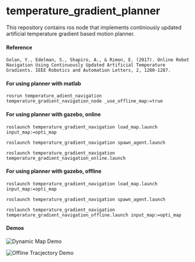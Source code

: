 # temperature_gradient_planner
This repository contains ros node that implements continiously updated artificial temperature gradient based motion planner.

#### Reference
`Golan, Y., Edelman, S., Shapiro, A., & Rimon, E. (2017). Online Robot Navigation Using Continuously Updated Artificial Temperature Gradients. IEEE Robotics and Automation Letters, 2, 1280-1287.`

#### For using planner with matlab
`rosrun temperature_adient_navigation temperature_gradient_navigation_node _use_offline_map:=true`

#### For using planner with gazebo, online

`roslaunch temperature_gradient_navigation load_map.launch input_map:=opti_map`

`roslaunch temperature_gradient_navigation spawn_agent.launch `

`roslaunch temperature_gradient_navigation temperature_gradient_navigation_online.launch`

#### For using planner with gazebo, offline

`roslaunch temperature_gradient_navigation load_map.launch input_map:=opti_map`

`roslaunch temperature_gradient_navigation spawn_agent.launch `

`roslaunch temperature_gradient_navigation temperature_gradient_navigation_offline.launch input_map:=opti_map`

#### Demos

![Dynamic Map Demo](demo/temperature_field_planner_dynamic_map_demo.gif)

![Offline Tracjectory Demo](demo/temperature_field_planner_offline_trajectory_demo.gif)
